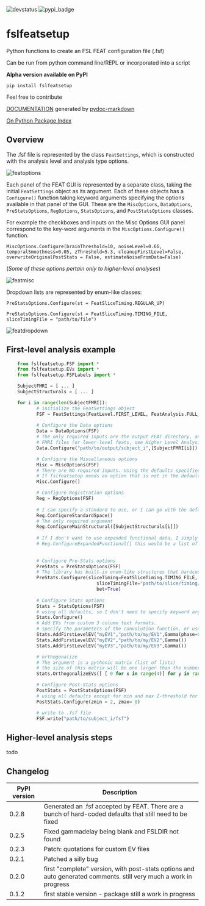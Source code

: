 ![devstatus](https://img.shields.io/badge/development--status-alpha-yellowgreen) ![pypi_badge](https://img.shields.io/pypi/v/fslfeatsetup?style=plastic)

# fslfeatsetup
 
Python functions to create an FSL FEAT configuration file (.fsf)

Can be run from python command line/REPL or incorporated into a script

**Alpha version available on PyPI**

```pip install fslfeatsetup```

Feel free to contribute

[DOCUMENTATION](build/docs/content/api-documentation.md) generated by [pydoc-markdown](https://github.com/NiklasRosenstein/pydoc-markdown)

[On Python Package Index](https://pypi.org/project/fslfeatsetup/)

## Overview

The .fsf file is represented by the class `FeatSettings`, which is constructed with the analysis level and analysis type options.

![featoptions](https://user-images.githubusercontent.com/34426450/121554571-4278c380-c9e0-11eb-8c9b-51b99588cad8.png)

Each panel of the FEAT GUI is represented by a separate class, taking the initial `FeatSettings` object as its argument. Each of these objects has a `Configure()` function taking keyword arguments specifying the options available in that panel of the GUI. These are the `MiscOptions`, `DataOptions`, `PreStatsOptions`, `RegOptions`, `StatsOptions`, and `PostStatsOptions` classes.

For example the checkboxes and inputs on the Misc Options GUI panel correspond to the key-word arguments in the `MiscOptions.Configure()` function.

`MiscOptions.Configure(brainThreshold=10, noiseLevel=0.66, temporalSmoothness=0.05, zThreshold=5.3, cleanupFirstLevel=False, overwriteOriginalPostStats = False, estimateNoiseFromData=False)`
                 
(*Some of these options pertain only to higher-level analyses*)


![featmisc](https://user-images.githubusercontent.com/34426450/121555239-d3e83580-c9e0-11eb-97b8-a1a15861aa5d.png)

Dropdown lists are represented by enum-like classes:

`PreStatsOptions.Configure(st = FeatSliceTiming.REGULAR_UP)`

`PreStatsOptions.Configure(st = FeatSliceTiming.TIMING_FILE, sliceTimingFile = "path/to/file")`

![featdropdown](https://user-images.githubusercontent.com/34426450/121556252-b798c880-c9e1-11eb-8bae-a9058501d2bf.png)



## First-level analysis example
```python
    from fslfeatsetup.FSF import *
    from fslfeatsetup.EVs import *
    from fslfeatsetup.FSFLabels import *

    SubjectFMRI = [ ... ] 
    SubjectStructurals = [ ... ]

    for i in range(len(SubjectFMRI)):
           # initialize the FeatSettings object
           FSF = FeatSettings(FeatLevel.FIRST_LEVEL, FeatAnalysis.FULL_ANALYSIS)
           
           # Configure the Data options
           Data = DataOptions(FSF)
           # The only required inputs are the output FEAT directory, and the list of 
           # FMRI files (or lower-level feats, see Higher Level Analysis example
           Data.Configure("path/to/output/subject_i",[SubjectFMRI[i]])

           # Configure the Miscellaneous options
           Misc = MiscOptions(FSF)
           # There are NO required inputs. Using the defaults specified in my FSL installation. 
           # If fslfeatsetup needs an option that is not in the defaults, it will let you know 
           Misc.Configure()

           # Configure Registration options
           Reg = RegOptions(FSF)
           
           # I can specify a standard to use, or I can go with the default 2mm MNI152, as I am here
           Reg.ConfigureStandardSpace()
           # The only required argument 
           Reg.ConfigureMainStructural([SubjectStructurals[i]])
           
           # If I don't want to use expanded functional data, I simply don't configure it
           # Reg.ConfigureExpandedFunctional([ this would be a list of your expanded functional images ])
           
           
           # Configure Pre-Stats options
           PreStats = PreStatsOptions(FSF)
           # The library has built-in enum-like structures that hardcode the FEAT options
           PreStats.Configure(sliceTiming=FeatSliceTiming.TIMING_FILE,
                                 sliceTimingFile="path/to/slice/timing/file",
                                 bet=True)
                                 
           # Configure Stats options
           Stats = StatsOptions(FSF)
           # using all defaults, so I don't need to specify keyword arguments
           Stats.Configure()
           # Add EVs from custom 3 column text formats. 
           # specify the parameters of the convolution function, or use defaults:
           Stats.AddFirstLevelEV("myEV1","path/to/my/EV1",Gamma(phase=0, stdev=3, lag=6))
           Stats.AddFirstLevelEV("myEV2","path/to/my/EV2",Gamma())
           Stats.AddFirstLevelEV("myEV3","path/to/my/EV3",Gamma())

           # orthogonalize
           # The argument is a pythonic matrix (list of lists)
           # the size of this matrix will be one larger than the number of EVs
           Stats.OrthogonalizeEVs([ [ 0 for x in range(4)] for y in range(4)])

           # Configure Post-Stats options
           PostStats = PostStatsOptions(FSF)
           # using all defaults except for min and max Z-threshold for rendering
           PostStats.Configure(zmin = 2, zmax= 8)

           # write to .fsf file
           FSF.write("path/to/subject_i/fsf")

```

## Higher-level analysis steps

todo

## Changelog

|  PyPI version |  Description |
| ------ | ------ |
| 0.2.8  | Generated an .fsf accepted by FEAT. There are a bunch of hard-coded defaults that still need to be fixed |
| 0.2.5  | Fixed gammadelay being blank and FSLDIR not found |
| 0.2.3  | Patch: quotations for custom EV files |
| 0.2.1  | Patched a silly bug |
| 0.2.0  | first "complete" version, with post-stats options and auto generated comments. still very much a work in progress |
| 0.1.2  | first stable version - package still a work in progress |
